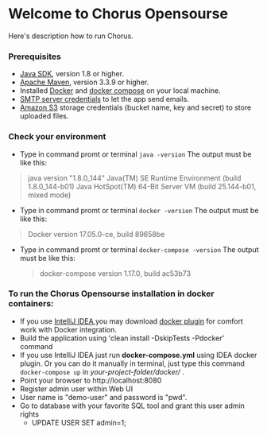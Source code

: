 # Welcome to Chorus Opensourse

Here's description how to run Chorus.

### Prerequisites

 * [Java SDK](http://www.oracle.com/technetwork/java/javase/downloads/index.html), version 1.8 or higher.
 * [Apache Maven](http://maven.apache.org), version 3.3.9 or higher.
 * Installed [Docker](https://www.docker.com/community-edition#/download) and [docker compose](https://docs.docker.com/compose/install/) on your local machine.
 * [SMTP server credentials](https://docs.aws.amazon.com/ses/latest/DeveloperGuide/smtp-credentials.html) to let the app send emails.
 * [Amazon S3](http://aws.amazon.com/s3/) storage credentials (bucket name, key and secret) to store uploaded files.

### Check your environment
 * Type in command promt or terminal `java -version` 
 The output must be like this:
 >java version "1.8.0_144"
 Java(TM) SE Runtime Environment (build 1.8.0_144-b01)
 Java HotSpot(TM) 64-Bit Server VM (build 25.144-b01, mixed mode)
 * Type in command promt or terminal `docker -version` 
  The output must be like this:
  >Docker version 17.05.0-ce, build 89658be
 * Type in command promt or terminal `docker-compose -version` 
   The output must be like this:
   >docker-compose version 1.17.0, build ac53b73
   
### To run the Chorus Opensourse installation in docker containers:
 * If you use [IntelliJ IDEA](https://www.jetbrains.com/idea/download/),you may download [docker plugin](https://www.jetbrains.com/help/idea/docker.html) for comfort work with Docker integration.
 * Build the application using 'clean install -DskipTests -Pdocker' command
 * If you use IntelliJ IDEA just run **docker-compose.yml** using IDEA docker plugin. Or you can do it manually in terminal,
  just type this command `docker-compose up` in *your-project-folder/docker/* .
 * Point your browser to http://localhost:8080
 * Register admin user within Web UI
 * User name is "demo-user" and password is "pwd".
 * Go to database with your favorite SQL tool and grant this user admin rights
   - UPDATE USER SET admin=1;
